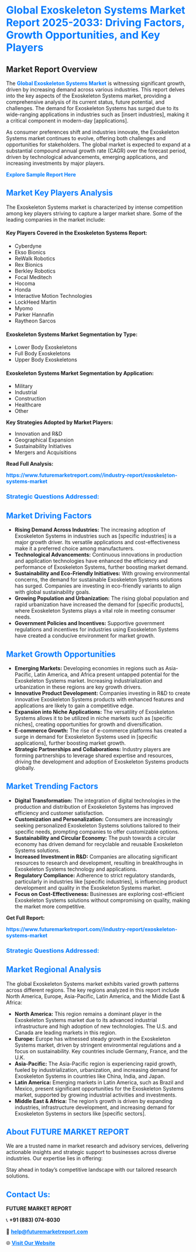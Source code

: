 <h1 style="color: #007BFF;">Global Exoskeleton Systems Market Report 2025-2033: Driving Factors, Growth Opportunities, and Key Players</h1>

<section id="overview">
<h2>Market Report Overview</h2>
<p>The <a href="https://www.futuremarketreport.com//industry-report/exoskeleton-systems-market" style="color: #007BFF; text-decoration: none;"><strong>Global Exoskeleton Systems Market</strong></a> is witnessing significant growth, driven by increasing demand across various industries. This report delves into the key aspects of the Exoskeleton Systems market, providing a comprehensive analysis of its current status, future potential, and challenges. The demand for Exoskeleton Systems has surged due to its wide-ranging applications in industries such as [insert industries], making it a critical component in modern-day [applications].</p>
<p>As consumer preferences shift and industries innovate, the Exoskeleton Systems market continues to evolve, offering both challenges and opportunities for stakeholders. The global market is expected to expand at a substantial compound annual growth rate (CAGR) over the forecast period, driven by technological advancements, emerging applications, and increasing investments by major players.</p>
</section>

<section id="overview">
<p><a href="https://www.futuremarketreport.com//request-sample/reportId=51352" style="color: #007BFF; text-decoration: none;"><strong>Explore Sample Report Here</strong></a></p>
</section>

<section id="key-players">
<h2 style="color: #007BFF;">Market Key Players Analysis</h2>
<p>The Exoskeleton Systems market is characterized by intense competition among key players striving to capture a larger market share. Some of the leading companies in the market include:</p>
<h4>Key Players Covered in the Exoskeleton Systems Report:</h4>
<ul><li>Cyberdyne</li><li>Ekso Bionics</li><li>ReWalk Robotics</li><li>Rex Bionics</li><li>Berkley Robotics</li><li>Focal Meditech</li><li>Hocoma</li><li>Honda</li><li>Interactive Motion Technologies</li><li>LockHeed Martin</li><li>Myomo</li><li>Parker Hannafin</li><li>Raytheon Sarcos</li></ul>
<h4>Exoskeleton Systems Market Segmentation by Type:</h4>
<ul><li>Lower Body Exoskeletons</li><li>Full Body Exoskeletons</li><li>Upper Body Exoskeletons</li></ul>

<h4>Exoskeleton Systems Market Segmentation by Application:</h4>
<ul><li>Military</li><li>Industrial</li><li>Construction</li><li>Healthcare</li><li>Other</li></ul>
<p><strong>Key Strategies Adopted by Market Players:</strong></p>
<ul>
<li>Innovation and R&D</li>
<li>Geographical Expansion</li>
<li>Sustainability Initiatives</li>
<li>Mergers and Acquisitions</li>
</ul>
</section>

<section>
<p><strong>Read Full Analysis: </strong></p><a href="https://www.futuremarketreport.com//industry-report/exoskeleton-systems-market" style="color: #007BFF; text-decoration: none;"><strong>https://www.futuremarketreport.com//industry-report/exoskeleton-systems-market</strong></a>
<h3 style="color: #007BFF;">Strategic Questions Addressed:</h3>
</section>

<section id="driving-factors">
<h2 style="color: #007BFF;">Market Driving Factors</h2>
<ul>
<li><strong>Rising Demand Across Industries:</strong> The increasing adoption of Exoskeleton Systems in industries such as [specific industries] is a major growth driver. Its versatile applications and cost-effectiveness make it a preferred choice among manufacturers.</li>
<li><strong>Technological Advancements:</strong> Continuous innovations in production and application technologies have enhanced the efficiency and performance of Exoskeleton Systems, further boosting market demand.</li>
<li><strong>Sustainability and Eco-Friendly Initiatives:</strong> With growing environmental concerns, the demand for sustainable Exoskeleton Systems solutions has surged. Companies are investing in eco-friendly variants to align with global sustainability goals.</li>
<li><strong>Growing Population and Urbanization:</strong> The rising global population and rapid urbanization have increased the demand for [specific products], where Exoskeleton Systems plays a vital role in meeting consumer needs.</li>
<li><strong>Government Policies and Incentives:</strong> Supportive government regulations and incentives for industries using Exoskeleton Systems have created a conducive environment for market growth.</li>
</ul>
</section>

<section id="growth-opportunities">
<h2 style="color: #007BFF;">Market Growth Opportunities</h2>
<ul>
<li><strong>Emerging Markets:</strong> Developing economies in regions such as Asia-Pacific, Latin America, and Africa present untapped potential for the Exoskeleton Systems market. Increasing industrialization and urbanization in these regions are key growth drivers.</li>
<li><strong>Innovative Product Development:</strong> Companies investing in R&D to create innovative Exoskeleton Systems products with enhanced features and applications are likely to gain a competitive edge.</li>
<li><strong>Expansion into Niche Applications:</strong> The versatility of Exoskeleton Systems allows it to be utilized in niche markets such as [specific niches], creating opportunities for growth and diversification.</li>
<li><strong>E-commerce Growth:</strong> The rise of e-commerce platforms has created a surge in demand for Exoskeleton Systems used in [specific applications], further boosting market growth.</li>
<li><strong>Strategic Partnerships and Collaborations:</strong> Industry players are forming partnerships to leverage shared expertise and resources, driving the development and adoption of Exoskeleton Systems products globally.</li>
</ul>
</section>

<section id="trending-factors">
<h2 style="color: #007BFF;">Market Trending Factors</h2>
<ul>
<li><strong>Digital Transformation:</strong> The integration of digital technologies in the production and distribution of Exoskeleton Systems has improved efficiency and customer satisfaction.</li>
<li><strong>Customization and Personalization:</strong> Consumers are increasingly seeking personalized Exoskeleton Systems solutions tailored to their specific needs, prompting companies to offer customizable options.</li>
<li><strong>Sustainability and Circular Economy:</strong> The push towards a circular economy has driven demand for recyclable and reusable Exoskeleton Systems solutions.</li>
<li><strong>Increased Investment in R&D:</strong> Companies are allocating significant resources to research and development, resulting in breakthroughs in Exoskeleton Systems technology and applications.</li>
<li><strong>Regulatory Compliance:</strong> Adherence to strict regulatory standards, particularly in industries like [specific industries], is influencing product development and quality in the Exoskeleton Systems market.</li>
<li><strong>Focus on Cost-Effectiveness:</strong> Businesses are exploring cost-efficient Exoskeleton Systems solutions without compromising on quality, making the market more competitive.</li>
</ul>
</section>

<section>
<p><strong>Get Full Report: </strong></p><a href="https://www.futuremarketreport.com//industry-report/exoskeleton-systems-market" style="color: #007BFF; text-decoration: none;"><strong>https://www.futuremarketreport.com//industry-report/exoskeleton-systems-market</strong></a>
<h3 style="color: #007BFF;">Strategic Questions Addressed:</h3>
</section>


<section id="regional-analysis">
<h2 style="color: #007BFF;">Market Regional Analysis</h2>
<p>The global Exoskeleton Systems market exhibits varied growth patterns across different regions. The key regions analyzed in this report include North America, Europe, Asia-Pacific, Latin America, and the Middle East & Africa:</p>
<ul>
<li><strong>North America:</strong> This region remains a dominant player in the Exoskeleton Systems market due to its advanced industrial infrastructure and high adoption of new technologies. The U.S. and Canada are leading markets in this region.</li>
<li><strong>Europe:</strong> Europe has witnessed steady growth in the Exoskeleton Systems market, driven by stringent environmental regulations and a focus on sustainability. Key countries include Germany, France, and the U.K.</li>
<li><strong>Asia-Pacific:</strong> The Asia-Pacific region is experiencing rapid growth, fueled by industrialization, urbanization, and increasing demand for Exoskeleton Systems in countries like China, India, and Japan.</li>
<li><strong>Latin America:</strong> Emerging markets in Latin America, such as Brazil and Mexico, present significant opportunities for the Exoskeleton Systems market, supported by growing industrial activities and investments.</li>
<li><strong>Middle East & Africa:</strong> The region’s growth is driven by expanding industries, infrastructure development, and increasing demand for Exoskeleton Systems in sectors like [specific sectors].</li>
</ul>
</section>

<footer>
<h2 style="color: #007BFF;">About FUTURE MARKET REPORT</h2>
<p>We are a trusted name in market research and advisory services, delivering actionable insights and strategic support to businesses across diverse industries. Our expertise lies in offering:</p>

<p>Stay ahead in today’s competitive landscape with our tailored research solutions.</p>

<h2 style="color: #007BFF;">Contact Us:</h2>
<p><strong>FUTURE MARKET REPORT</strong></p>
<p>📞 <strong>+91 (883) 074-8030</strong></p>
<p>📧 <strong><a href="mailto:help@futuremarketreport.com" style="color: #007BFF;">help@futuremarketreport.com</a></strong></p>
<p>🌐 <strong><a href="https://www.futuremarketreport.com/" style="color: #007BFF;">Visit Our Website</a></strong></p>
</footer>